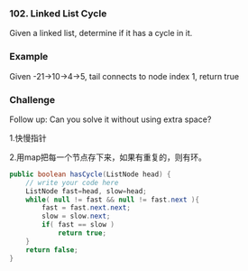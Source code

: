 ### 102. Linked List Cycle

Given a linked list, determine if it has a cycle in it.

### Example

Given -21->10->4->5, tail connects to node index 1, return true

### Challenge

Follow up:
Can you solve it without using extra space?

1.快慢指针

2.用map把每一个节点存下来，如果有重复的，则有环。

```java
public boolean hasCycle(ListNode head) {
    // write your code here
    ListNode fast=head, slow=head;
    while( null != fast && null != fast.next ){
        fast = fast.next.next;
        slow = slow.next;
        if( fast == slow )
            return true;
    }
    return false;
}
```

